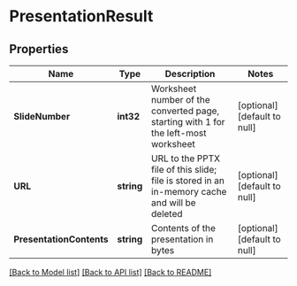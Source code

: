 # PresentationResult

## Properties
Name | Type | Description | Notes
------------ | ------------- | ------------- | -------------
**SlideNumber** | **int32** | Worksheet number of the converted page, starting with 1 for the left-most worksheet | [optional] [default to null]
**URL** | **string** | URL to the PPTX file of this slide; file is stored in an in-memory cache and will be deleted | [optional] [default to null]
**PresentationContents** | **string** | Contents of the presentation in bytes | [optional] [default to null]

[[Back to Model list]](../README.md#documentation-for-models) [[Back to API list]](../README.md#documentation-for-api-endpoints) [[Back to README]](../README.md)


